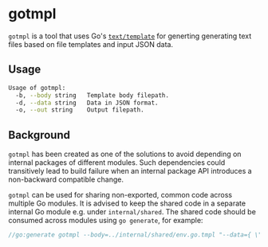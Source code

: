 # gotmpl

`gotmpl` is a tool that uses Go's [`text/template`](https://pkg.go.dev/text/template)
for generting generating text files
based on file templates and input JSON data.

## Usage

```sh
Usage of gotmpl:
  -b, --body string   Template body filepath.
  -d, --data string   Data in JSON format.
  -o, --out string    Output filepath.
```

## Background

`gotmpl` has been created as one of the solutions
to avoid depending on internal packages of different modules.
Such dependencies could transitively lead to build failure
when an internal package API introduces a non-backward compatible change.

`gotmpl` can be used for sharing non-exported,
common code across multiple Go modules.
It is advised to keep the shared code in a separate internal Go module
e.g. under `internal/shared`.
The shared code should be consumed across modules using `go generate`,
for example:

```go
//go:generate gotmpl --body=../internal/shared/env.go.tmpl "--data={ \"pkg\": \"jaeger\" }" --out=env.go
```
